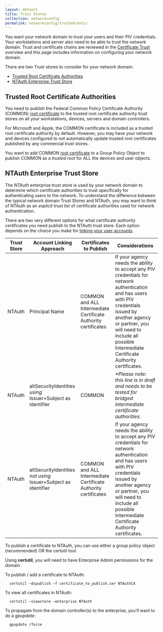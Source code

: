 ```yaml
---
layout: default
title: Trust Stores
collection: networkconfig
permalink: networkconfig/trustedroots/
---
```


You want your network domain to trust your users and their PIV credentials.  Your workstations and server also need to be able to trust the network domain.  Trust and certificate chains are reviewed in the [Certificate Trust](../../pivcertchains) overview and this page includes information on configuring your network domain.

There are two Trust stores to consider for your network domain:

- [Trusted Root Certificate Authorities](#trusted-root-certificate-authorities)
- [NTAuth Enterprise Trust Store](#ntauth-enterprise-trust-store)

##  Trusted Root Certificate Authorities
You need to publish the Federal Common Policy Certificate Authority (COMMON) [root certificate](../../pivcertchains/#download-root-and-intermediate-certificates) to the trusted root certificate authority trust stores on all your workstations, devices, servers and domain controllers.  

For Microsoft and Apple, the COMMON certificate is included as a trusted root certificate authority by default.  However, you may have your network and devices configured to not automatically update trusted root certificates published by any commercial trust stores.  

You want to add COMMON [root certificate](../../pivcertchains/#download-root-and-intermediate-certificates) to a Group Policy Object to publish COMMON as a _trusted root_ for ALL the devices and user objects.

## NTAuth Enterprise Trust Store
The _NTAuth_ enterprise trust store is used by your network domain to determine which certificate authorities to trust specifically for authenticating users to the network.  To understand the difference between the typical network domain Trust Stores and NTAuth, you may want to think of NTAuth as an _explicit trust list_ of certificate authorities used for network authentication.

There are two very different options for what certificate authority certificates you need publish to the NTAuth trust store.  Each option depends on the choice you make for [linking your user accounts](../accounts/).

| Trust Store | Account Linking Approach | Certificates to Publish | Considerations|
| ----- | -------| -------| ------|
| NTAuth | Principal Name | COMMON and ALL Intermediate Certificate Authority certificates | If your agency needs the ability to accept any PIV credentials for network authentication and has users with PIV credentials issued by another agency or partner, you will need to include all possible Intermediate Certificate Authority certificates. |
| NTAuth  | altSecurityIdentities _using_ Issuer+Subject as identifier | COMMON | _*Please note: this line is in draft and needs to be tested for bridged intermediate certificate authorities._ |
| NTAuth  | altSecurityIdentities _not using_ Issuer+Subject as identifier | COMMON and ALL Intermediate Certificate Authority certificates | If your agency needs the ability to accept any PIV credentials for network authentication and has users with PIV credentials issued by another agency or partner, you will need to include all possible Intermediate Certificate Authority certificates. |


To publish a certificate to NTAuth, you can use either a group policy object (recommended) OR the certutil tool.  

Using **certutil**, you will need to have Enterprise Admin permissions for the domain.  

To publish / add a certificate to NTAuth:


```
  certutil –dspublish –f certificate_to_publish.cer NTAuthCA
```

To view all certificates in NTAuth:  

```
  certutil –viewstore –enterprise NTAuth
```

To propagate from the domain controller(s) to the enterprise, you'll want to do a _gpupdate_:  

```
  gpupdate /force
```
